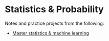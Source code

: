# Statistics & Probability

Notes and practice projects from the following:
* [Master statistics & machine learning](https://www.udemy.com/course/statsml_x)